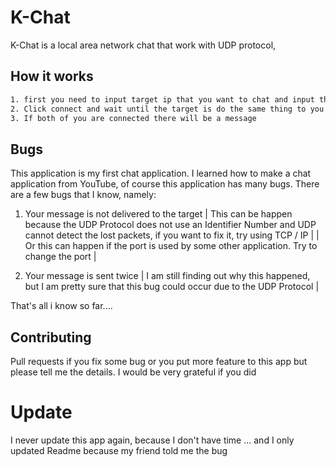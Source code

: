 # K-Chat

K-Chat is a local area network chat that work with UDP protocol, 

## How it works
```bash
1. first you need to input target ip that you want to chat and input the port, and then input your ip and the port must be same
2. Click connect and wait until the target is do the same thing to you
3. If both of you are connected there will be a message 
```

## Bugs
This application is my first chat application. I learned how to make a chat application from YouTube, of course this application has many bugs. There are a few bugs that I know, namely:
1. Your message is not delivered to the target 
   |    This can be happen because the UDP Protocol does not use an Identifier Number and UDP cannot detect the lost packets, if you want to fix it, try using TCP / IP      |
   |    Or this can happen if the port is used by some other application. Try to change the port    |
   
2. Your message is sent twice
   |    I am still finding out why this happened, but I am pretty sure that this bug could occur due to the UDP Protocol        |

That's all i know so far....

## Contributing
Pull requests if you fix some bug or you put more feature to this app but please tell me the details. I would be very grateful if you did

# Update
I never update this app again, because I don't have time ... and I only updated Readme because my friend told me the bug
